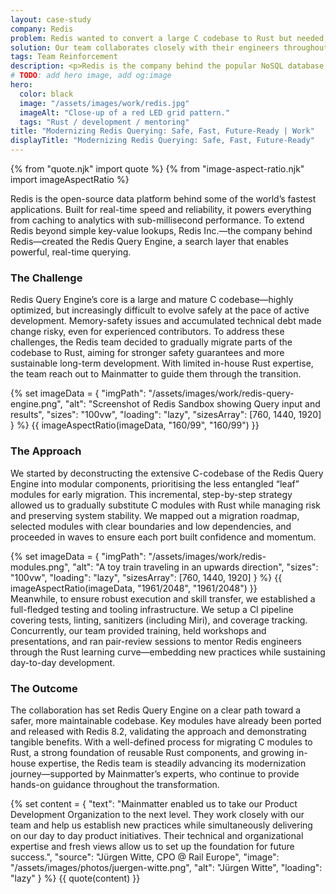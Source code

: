 ```yaml
---
layout: case-study
company: Redis
problem: Redis wanted to convert a large C codebase to Rust but needed expertise.
solution: Our team collaborates closely with their engineers throughout the migration process, providing hands-on Rust mentoring along the way.
tags: Team Reinforcement
description: <p>Redis is the company behind the popular NoSQL database.</p><p>When they decided to migrate part of their C codebase to Rust, they turned to Mainmatter for support. Our team collaborates closely with their engineers throughout the migration process, teaching them Rust as we go.</p>
# TODO: add hero image, add og:image
hero:
  color: black
  image: "/assets/images/work/redis.jpg"
  imageAlt: "Close-up of a red LED grid pattern."
  tags: "Rust / development / mentoring"
title: "Modernizing Redis Querying: Safe, Fast, Future-Ready | Work"
displayTitle: "Modernizing Redis Querying: Safe, Fast, Future-Ready"
---
```


{% from "quote.njk" import quote %} {% from "image-aspect-ratio.njk" import imageAspectRatio %}

<div class="case-study__section">
  <div class="case-study__text">
    <p class="h4">Redis is the open-source data platform behind some of the world’s fastest applications. Built for real-time speed and reliability, it powers everything from caching to analytics with sub-millisecond performance. To extend Redis beyond simple key-value lookups, Redis Inc.—the company behind Redis—created the Redis Query Engine, a search layer that enables powerful, real-time querying.</p>
  </div>
</div>

<div class="case-study__section">
  <h3 class="case-study__heading">The Challenge</h3>
  <div class="case-study__text">
    <p>
      Redis Query Engine’s core is a large and mature C codebase—highly optimized, but increasingly difficult to evolve safely at the pace of active development. Memory-safety issues and accumulated technical debt made change risky, even for experienced contributors. To address these challenges, the Redis team decided to gradually migrate parts of the codebase to Rust, aiming for stronger safety guarantees and more sustainable long-term development. With limited in-house Rust expertise, the team reach out to Mainmatter to guide them through the transition.
    </p>
  </div>
</div>

<section class="case-study__section">
  {% set imageData = {
    "imgPath": "/assets/images/work/redis-query-engine.png",
    "alt": "Screenshot of Redis Sandbox showing Query input and results",
    "sizes": "100vw",
    "loading": "lazy",
    "sizesArray": [760, 1440, 1920]
  } %}
  {{ imageAspectRatio(imageData, "160/99", "160/99") }}
</section>

<div class="case-study__section">
  <h3 class="case-study__heading">The Approach</h3>
  <div class="case-study__text">
    <p>We started by deconstructing the extensive C-codebase of the Redis Query Engine into modular components, prioritising the less entangled “leaf” modules for early migration. This incremental, step-by-step strategy allowed us to gradually substitute C modules with Rust while managing risk and preserving system stability. We mapped out a migration roadmap, selected modules with clear boundaries and low dependencies, and proceeded in waves to ensure each port built confidence and momentum.</p>
  </div>
</div>

<section class="case-study__section">
  <!-- TODO: add Luca's image of the module graph -->
  {% set imageData = {
    "imgPath": "/assets/images/work/redis-modules.png",
    "alt": "A toy train traveling in an upwards direction",
    "sizes": "100vw",
    "loading": "lazy",
    "sizesArray": [760, 1440, 1920]
  } %}
  {{ imageAspectRatio(imageData, "1961/2048", "1961/2048") }}
</section>

<div class="case-study__section">
  <div class="case-study__text">
    Meanwhile, to ensure robust execution and skill transfer, we established a full-fledged testing and tooling infrastructure. We setup a CI pipeline covering tests, linting, sanitizers (including Miri), and coverage tracking. Concurrently, our team provided training, held workshops and presentations, and ran pair-review sessions to mentor Redis engineers through the Rust learning curve—embedding new practices while sustaining day-to-day development.
  </div>
</div>

<div class="case-study__section">
  <h3 class="case-study__heading">The Outcome</h3>
  <div class="case-study__text">
    <p>The collaboration has set Redis Query Engine on a clear path toward a safer, more maintainable codebase. Key modules have already been ported and released with Redis 8.2, validating the approach and demonstrating tangible benefits. With a well-defined process for migrating C modules to Rust, a strong foundation of reusable Rust components, and growing in-house expertise, the Redis team is steadily advancing its modernization journey—supported by Mainmatter’s experts, who continue to provide hands-on guidance throughout the transformation.</p>
  </div>
</div>

<!-- replace (or remove) quote -->

{% set content = {
  "text": "Mainmatter enabled us to take our Product Development Organization to the next level. They work closely with our team and help us establish new practices while simultaneously delivering on our day to day product initiatives. Their technical and organizational expertise and fresh views allow us to set up the foundation for future success.",
  "source": "Jürgen Witte, CPO @ Rail Europe",
  "image": "/assets/images/photos/juergen-witte.png",
  "alt": "Jürgen Witte",
  "loading": "lazy"
} %} {{ quote(content) }}
